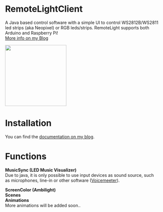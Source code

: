 # RemoteLightClient
A Java based control software with a simple UI to control WS2812B/WS2811 led strips (aka Neopixel) or RGB leds/strips.
RemoteLight supports both Arduino and Raspberry Pi!  
[More info on my Blog](https://remotelight-software.blogspot.com/)

<img src="https://user-images.githubusercontent.com/29163322/60769489-abf34780-a0d0-11e9-9f34-773593ff23f1.PNG" width="200">

# Installation
You can find the [documentation on my blog](https://remotelight-software.blogspot.com/p/documentation_20.html "documentation on my blog").

# Functions
**MusicSync (LED Music Visualizer)**  
Due to java, it is only possible to use input devices as sound source, such as microphones, line-in or other software ([Voicemeeter](https://www.vb-audio.com/Voicemeeter/ "Voicemeeter")).

**ScreenColor (Ambilight)**  
**Scenes**  
**Animations**  
 More animations will be added soon..
